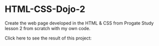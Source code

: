 # HTML-CSS-Dojo-2
Create the web page developed in the HTML &amp; CSS from Progate Study lesson 2 from scratch with my own code.

Click here to see the result of this project:
